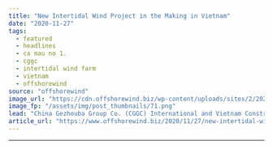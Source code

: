 ```yaml
---
title: "New Intertidal Wind Project in the Making in Vietnam"
date: "2020-11-27"
tags: 
  - featured
  - headlines
  - ca mau no 1.
  - cggc
  - intertidal wind farm
  - vietnam
  - offshorewind
source: "offshorewind"
image_url: "https://cdn.offshorewind.biz/wp-content/uploads/sites/2/2020/11/27120017/CGGC_Signing-of-EPC-contract-for-Ca-Mau-No.-1.png"
image_fp: "/assets/img/post_thumbnails/71.png"
lead: "China Gezhouba Group Co. (CGGC) International and Vietnam Construction and Trading Corporation signed an"
article_url: "https://www.offshorewind.biz/2020/11/27/new-intertidal-wind-project-in-the-making-in-vietnam/"
---
```


---
